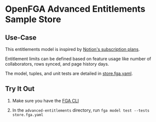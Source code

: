 # OpenFGA Advanced Entitlements Sample Store

## Use-Case

This entitlements model is inspired by [Notion's subscription plans](https://www.notion.so/pricing).

Entitlement limits can be defined based on feature usage like number of collaborators, rows synced, and page history days.

The model, tuples, and unit tests are detailed in [store.fga.yaml](./store.fga.yaml).

## Try It Out

1. Make sure you have the [FGA CLI](https://github.com/openfga/cli/?tab=readme-ov-file#installation)

2. In the `advanced-entitlements` directory, run `fga model test --tests store.fga.yaml`
